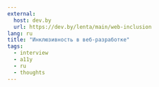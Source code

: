 ```yaml
---
external:
  host: dev.by
  url: https://dev.by/lenta/main/web-inclusion
lang: ru
title: "Инклюзивность в веб-разработке"
tags:
  - interview
  - a11y
  - ru
  - thoughts
---
```

